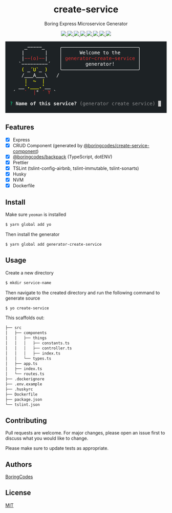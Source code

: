 <div align="center">
  <h1>create-service</h1>
  <p>Boring Express Microservice Generator</p>

  <p>
    <a href="https://github.com/boringcodes/create-service/commits" aria-label="Commitizen Friendly">
      <img src="https://img.shields.io/badge/commitizen-friendly-brightgreen.svg?style=flat-square">
    </a>
    <a href="https://github.com/boringcodes/create-service" aria-label="Prettier Code Style">
      <img src="https://img.shields.io/badge/code_style-prettier-brightgreen?style=flat-square">
    </a>
    <a href="https://github.com/boringcodes/create-service/actions" aria-label="GitHub Workflow Status">
      <img src="https://img.shields.io/github/workflow/status/boringcodes/create-service/publish-npm?style=flat-square">
    </a>
    <a href="https://david-dm.org/boringcodes/create-service" aria-label="Dependencies Status">
      <img src="https://img.shields.io/david/boringcodes/create-service?style=flat-square">
    </a>
    <a href="https://www.npmjs.com/package/generator-create-service" aria-label="NPM Version">
      <img src="https://img.shields.io/npm/v/generator-create-service?color=brightgreen&style=flat-square">
    </a>
    <a href="https://www.npmjs.com/package/generator-create-service" aria-label="NPM Downloads">
      <img src="https://img.shields.io/npm/dm/generator-create-service?style=flat-square">
    </a>
    <a href="https://github.com/boringcodes/create-service/blob/master/LICENSE" aria-label="MIT License">
      <img src="https://img.shields.io/github/license/boringcodes/create-service?color=brightgreen&style=flat-square">
    </a>
    <a href="https://github.com/boringcodes" aria-label="BoringCodes Verified">
      <img src="https://img.shields.io/badge/boringcodes-verified-brightgreen?style=flat-square">
    </a>
  </p>

  <img src="banner.png">
</div>

## Features

- [x] Express
- [x] CRUD Component (generated by [@boringcodes/create-service-component](https://github.com/boringcodes/create-service-component))
- [x] [@boringcodes/backpack](https://github.com/boringcodes/backpack) (TypeScript, dotENV)
- [x] Prettier
- [x] TSLint (tslint-config-airbnb, tslint-immutable, tslint-sonarts)
- [x] Husky
- [x] NVM
- [x] Dockerfile

## Install

Make sure `yeoman` is installed

```sh
$ yarn global add yo
```

Then install the generator

```sh
$ yarn global add generator-create-service
```

## Usage

Create a new directory

```sh
$ mkdir service-name
```

Then navigate to the created directory and run the following command to generate source

```sh
$ yo create-service
```

This scaffolds out:

```
├── src
│   ├── components
│   │   ├── things
│   │   │   ├── constants.ts
│   │   │   ├── controller.ts
│   │   │   ├── index.ts
│   │   └── types.ts
│   ├── app.ts
│   ├── index.ts
│   └── routes.ts
├── .dockerignore
├── .env.example
├── .huskyrc
├── Dockerfile
├── package.json
└── tslint.json
```

## Contributing

Pull requests are welcome. For major changes, please open an issue first to discuss what you would like to change.

Please make sure to update tests as appropriate.

## Authors

[BoringCodes](https://github.com/boringcodes)

## License

[MIT](https://github.com/boringcodes/create-service/blob/master/LICENSE)
